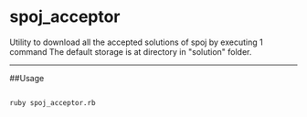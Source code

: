 # spoj_acceptor
Utility to download all the accepted solutions of spoj by executing 1 command
The default storage is at <DefaultUser> directory in "solution" folder.
<hr>

##Usage
<br>

<code>
ruby spoj_acceptor.rb <username> <password>
</code>
